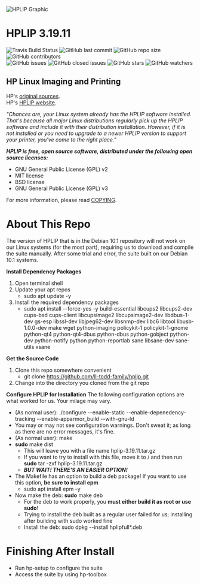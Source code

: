 ![HPLIP Graphic](https://repository-images.githubusercontent.com/223663034/807cb980-0e33-11ea-9d3e-2ec5bcf80451)  
# HPLIP 3.19.11  
![Travis Build Status](https://img.shields.io/travis/ll-todd-family/hplip?style=for-the-badge)  ![GitHub last commit](https://img.shields.io/github/last-commit/ll-todd-family/hplip?style=for-the-badge)  ![GitHub repo size](https://img.shields.io/github/repo-size/ll-todd-family/hplip?style=for-the-badge)  ![GitHub contributors](https://img.shields.io/github/contributors/ll-todd-family/hplip?style=for-the-badge)  
![GitHub issues](https://img.shields.io/github/issues-raw/ll-todd-family/hplip?style=for-the-badge)  ![GitHub closed issues](https://img.shields.io/github/issues-closed-raw/ll-todd-family/hplip?style=for-the-badge)  ![GitHub stars](https://img.shields.io/github/stars/ll-todd-family/hplip?style=for-the-badge)  ![GitHub watchers](https://img.shields.io/github/watchers/ll-todd-family/hplip?style=for-the-badge)  

## HP Linux Imaging and Printing
HP's [original sources](https://sourceforge.net/projects/hplip/files/hplip/3.19.11/hplip-3.19.11.tar.gz/download).  
HP's [HPLIP website](https://developers.hp.com/hp-linux-imaging-and-printing).

*"Chances are, your Linux system already has the HPLIP software installed. That's because all major Linux distributions regularly pick up the HPLIP software and include it with their distribution installation. However, if it is not installed or you need to upgrade to a newer HPLIP version to support your printer, you've come to the right place."*

***HPLIP is free, open source software, distributed under the following open source licenses:***
* GNU General Public License (GPL) v2
* MIT license
* BSD license
* GNU General Public License (GPL) v3

For more information, please read [COPYING](COPYING).

# About This Repo

The version of HPLIP that is in the Debian 10.1 repository will not work on our Linux systems (for the most part), requiring us to download and compile the suite manually.  After some trial and error, the suite built on our Debian 10.1 systems.

**Install Dependency Packages**
1. Open terminal shell
2. Update your apt repos
   - sudo apt update -y
3. Install the required dependency packages
   - sudo apt install --force-yes -y build-essential libcups2 libcups2-dev cups-bsd cups-client libcupsimage2 libcupsimage2-dev libdbus-1-dev gs-esp libssl-dev libjpeg62-dev libsnmp-dev libc6 libtool libusb-1.0.0-dev make wget python-imaging policykit-1 policykit-1-gnome python-qt4 python-qt4-dbus python-dbus python-gobject python-dev python-notify python python-reportlab sane libsane-dev sane-utils xsane
   
**Get the Source Code**
1. Clone this repo somewhere convenient
   -  git clone https://github.com/ll-todd-family/hplip.git
2. Change into the directory you cloned from the git repo

**Configure HPLIP for Installation**
The following configuration options are what worked for us.  Your milage may vary.
   - (As normal user): ./configure --enable-static --enable-depenedency-tracking --enable-apparmor_build --with-gnu-ld
   - You may or may not see configuration warnings.  Don't sweat it; as long as there are no error messages, it's fine.
   - (As normal user): make
   - **sudo** make dist
     - This will leave you with a file name hplip-3.19.11.tar.gz
     - If you want to try to install with this file, move it to / and then run **sudo** tar -zxf hplip-3.19.11.tar.gz
     - ***BUT WAIT!  THERE'S AN EASIER OPTION!***
   - The Makefile has an option to build a deb package!  If you want to use this option, **be sure to install epm**
     - sudo apt install epm -y
   - Now make the deb: **sudo** make deb
     - For the deb to work properly, you **must either build it as root or use sudo**!
     - Trying to install the deb built as a regular user failed for us; installing after building with sudo worked fine
     - Install the deb: sudo dpkg --install hplipfull*.deb
     
# Finishing After Install
* Run hp-setup to configure the suite
* Access the suite by using hp-toolbox

